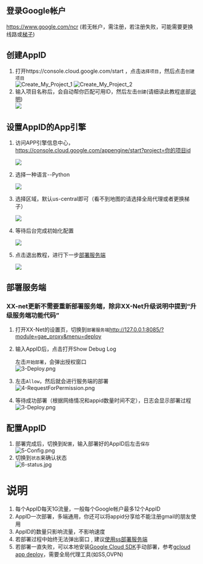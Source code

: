 ## 登录Google帐户
https://www.google.com/ncr (若无帐户，需注册，若注册失败，可能需要更换线路或[梯子](https://wsgzao.github.io/post/fq))  

## 创建AppID
1. 打开https://console.cloud.google.com/start ，点击`选择项目`，然后点击`创建项目`  
![Create_My_Project_1](https://cloud.githubusercontent.com/assets/19320102/26750556/af503ee2-4858-11e7-811b-30367691d912.png)
![Create_My_Project_2](https://cloud.githubusercontent.com/assets/19320102/26750550/6abaaed4-4858-11e7-8386-e07f0391325f.png)
2. 输入项目名称后，会自动帮你匹配可用ID，然后左击`创建`(请细读此教程底部[说明](#说明))  
![](https://user-images.githubusercontent.com/31188782/31053682-abce8a2c-a6d5-11e7-919c-c6f57fa9d06e.JPG)

## 设置AppID的App引擎 
1. 访问APP引擎信息中心， https://console.cloud.google.com/appengine/start?project=你的项目id

    ![](https://user-images.githubusercontent.com/31188782/31053684-abff5224-a6d5-11e7-9fa2-8ec6f785e6eb.JPG)

2. 选择一种语言--Python

    ![](https://user-images.githubusercontent.com/31188782/31053685-ac0ee2fc-a6d5-11e7-9fe1-512ce35ae0ed.JPG)

3. 选择区域，默认us-central即可（看不到地图的请选择全局代理或者更换梯子）

    ![](https://user-images.githubusercontent.com/31188782/31053686-ac15ad6c-a6d5-11e7-868b-b04f76fabf76.JPG)

4. 等待后台完成初始化配置

    ![](https://user-images.githubusercontent.com/31188782/31053687-ac1721d8-a6d5-11e7-9d44-74c9797d6ae7.JPG)

5. 点击退出教程，进行下一步[部署服务端](https://github.com/XX-net/XX-Net/wiki/how-to-create-my-appids#%E9%83%A8%E7%BD%B2%E6%9C%8D%E5%8A%A1%E7%AB%AF)

    ![](https://user-images.githubusercontent.com/31188782/31053688-ac174b7c-a6d5-11e7-9908-def218d60326.JPG)

## 部署服务端 
### XX-net更新不需要重新部署服务端，除非XX-Net升级说明中提到“升级服务端功能代码”
1. 打开XX-Net的设置页，切换到`部署服务端`http://127.0.0.1:8085/?module=gae_proxy&menu=deploy
2. 输入AppID后，点击打开Show Debug Log

    左击`开始部署`，会弹出授权窗口  
![3-Deploy.png](https://cloud.githubusercontent.com/assets/5118705/19356731/61e3b1ca-91a1-11e6-85b3-c4e034d99d65.png)
3. 左击`Allow`，然后就会进行服务端的部署  
![4-RequestForPermission.png](https://cloud.githubusercontent.com/assets/5118705/19356129/501fa69e-919f-11e6-9b7a-549e4a0151de.png)
4. 等待成功部署（根据网络情况和appid数量时间不定），日志会显示部署过程
![3-Deploy.png](https://cloud.githubusercontent.com/assets/5118705/19356731/61e3b1ca-91a1-11e6-85b3-c4e034d99d65.png)


## 配置AppID
1. 部署完成后，切换到`配置`，输入部署好的AppID后左击`保存`  
![5-Config.png](https://cloud.githubusercontent.com/assets/5118705/19356467/884aaba8-91a0-11e6-9f45-4d4648510d64.png)
1. 切换到`状态`来确认状态  
[](https://cloud.githubusercontent.com/assets/5118705/19358167/87d799a4-91a7-11e6-8e1c-ee29c53ae18e.png)
![6-status.jpg](https://user-images.githubusercontent.com/31188782/30781783-f4d55a6c-a157-11e7-911a-617353c002fd.jpg)

# 说明 #
1. 每个AppID每天1G流量，一般每个Google帐户最多12个AppID
1. AppID一次部署，多端通用，你还可以将appid分享给不能注册gmail的朋友使用
1. AppID的数量只影响流量，不影响速度
1. 若部署过程中始终无法弹出窗口 , 建议[使用ss部署服务端](https://github.com/jzp820927/Deploy_XXNET_Server)
1. 若部署一直失败，可以本地安装[Google Cloud SDK](https://cloud.google.com/sdk/)手动部署，参考[gcloud app deploy](https://cloud.google.com/sdk/gcloud/reference/app/deploy)，需要全局代理工具(如SS,OVPN)